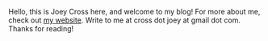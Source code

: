 Hello, this is Joey Cross here, and welcome to my blog! For more about me, check out [my website](https://jjcrossjj.github.io/). Write to me at cross dot joey at gmail dot com. Thanks for reading!
